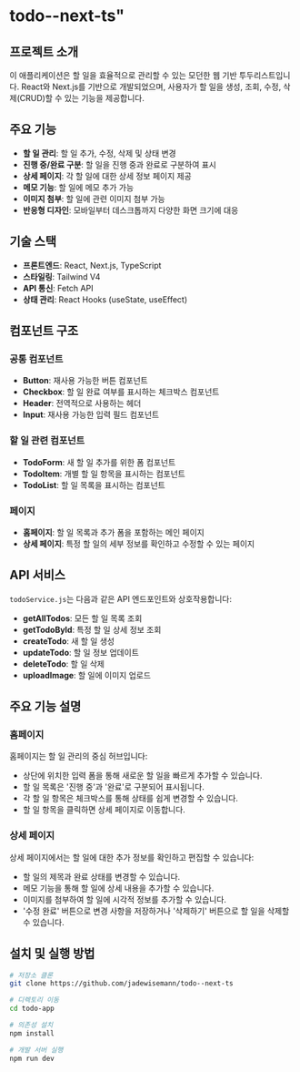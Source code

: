 # todo--next-ts"

## 프로젝트 소개

이 애플리케이션은 할 일을 효율적으로 관리할 수 있는 모던한 웹 기반 투두리스트입니다. React와 Next.js를 기반으로 개발되었으며, 사용자가 할 일을 생성, 조회, 수정, 삭제(CRUD)할 수 있는 기능을 제공합니다.

## 주요 기능

- **할 일 관리**: 할 일 추가, 수정, 삭제 및 상태 변경
- **진행 중/완료 구분**: 할 일을 진행 중과 완료로 구분하여 표시
- **상세 페이지**: 각 할 일에 대한 상세 정보 페이지 제공
- **메모 기능**: 할 일에 메모 추가 가능
- **이미지 첨부**: 할 일에 관련 이미지 첨부 가능
- **반응형 디자인**: 모바일부터 데스크톱까지 다양한 화면 크기에 대응

## 기술 스택

- **프론트엔드**: React, Next.js, TypeScript
- **스타일링**: Tailwind V4
- **API 통신**: Fetch API
- **상태 관리**: React Hooks (useState, useEffect)

## 컴포넌트 구조

### 공통 컴포넌트

- **Button**: 재사용 가능한 버튼 컴포넌트
- **Checkbox**: 할 일 완료 여부를 표시하는 체크박스 컴포넌트
- **Header**: 전역적으로 사용하는 헤더
- **Input**: 재사용 가능한 입력 필드 컴포넌트

### 할 일 관련 컴포넌트

- **TodoForm**: 새 할 일 추가를 위한 폼 컴포넌트
- **TodoItem**: 개별 할 일 항목을 표시하는 컴포넌트
- **TodoList**: 할 일 목록을 표시하는 컴포넌트

### 페이지

- **홈페이지**: 할 일 목록과 추가 폼을 포함하는 메인 페이지
- **상세 페이지**: 특정 할 일의 세부 정보를 확인하고 수정할 수 있는 페이지

## API 서비스

`todoService.js`는 다음과 같은 API 엔드포인트와 상호작용합니다:

- **getAllTodos**: 모든 할 일 목록 조회
- **getTodoById**: 특정 할 일 상세 정보 조회
- **createTodo**: 새 할 일 생성
- **updateTodo**: 할 일 정보 업데이트
- **deleteTodo**: 할 일 삭제
- **uploadImage**: 할 일에 이미지 업로드

## 주요 기능 설명

### 홈페이지

홈페이지는 할 일 관리의 중심 허브입니다:

- 상단에 위치한 입력 폼을 통해 새로운 할 일을 빠르게 추가할 수 있습니다.
- 할 일 목록은 '진행 중'과 '완료'로 구분되어 표시됩니다.
- 각 할 일 항목은 체크박스를 통해 상태를 쉽게 변경할 수 있습니다.
- 할 일 항목을 클릭하면 상세 페이지로 이동합니다.

### 상세 페이지

상세 페이지에서는 할 일에 대한 추가 정보를 확인하고 편집할 수 있습니다:

- 할 일의 제목과 완료 상태를 변경할 수 있습니다.
- 메모 기능을 통해 할 일에 상세 내용을 추가할 수 있습니다.
- 이미지를 첨부하여 할 일에 시각적 정보를 추가할 수 있습니다.
- '수정 완료' 버튼으로 변경 사항을 저장하거나 '삭제하기' 버튼으로 할 일을 삭제할 수 있습니다.

## 설치 및 실행 방법

```bash
# 저장소 클론
git clone https://github.com/jadewisemann/todo--next-ts

# 디렉토리 이동
cd todo-app

# 의존성 설치
npm install

# 개발 서버 실행
npm run dev
```
